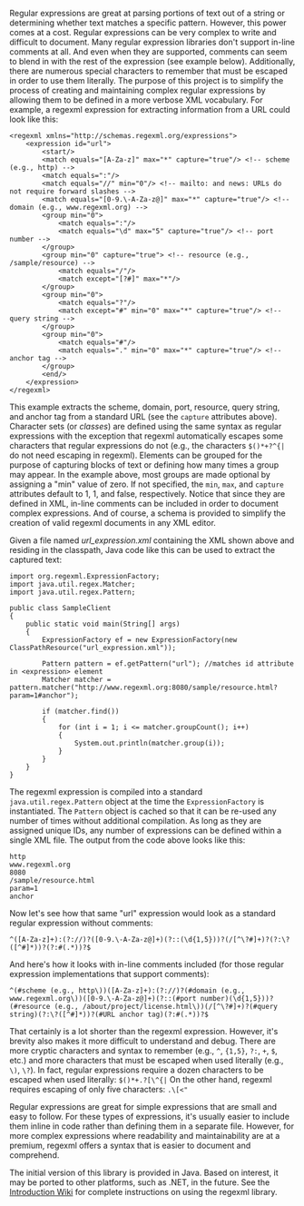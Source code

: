 Regular expressions are great at parsing portions of text out of a string or determining whether text matches a specific pattern. However, this power comes at a cost. Regular expressions can be very complex to write and difficult to document. Many regular expression libraries don't support in-line comments at all. And even when they are supported, comments can seem to blend in with the rest of the expression (see example below). Additionally, there are numerous special characters to remember that must be escaped in order to use them literally. The purpose of this project is to simplify the process of creating and maintaining complex regular expressions by allowing them to be defined in a more verbose XML vocabulary. For example, a regexml expression for extracting information from a URL could look like this:

```
<regexml xmlns="http://schemas.regexml.org/expressions">
    <expression id="url">
        <start/>
        <match equals="[A-Za-z]" max="*" capture="true"/> <!-- scheme (e.g., http) -->
        <match equals=":"/>
        <match equals="//" min="0"/> <!-- mailto: and news: URLs do not require forward slashes -->
        <match equals="[0-9.\-A-Za-z@]" max="*" capture="true"/> <!-- domain (e.g., www.regexml.org) -->
        <group min="0">
            <match equals=":"/>
            <match equals="\d" max="5" capture="true"/> <!-- port number -->
        </group>
        <group min="0" capture="true"> <!-- resource (e.g., /sample/resource) -->
            <match equals="/"/>
            <match except="[?#]" max="*"/>
        </group>
        <group min="0">
            <match equals="?"/>
            <match except="#" min="0" max="*" capture="true"/> <!-- query string -->
        </group>
        <group min="0">
            <match equals="#"/>
            <match equals="." min="0" max="*" capture="true"/> <!-- anchor tag -->
        </group>
        <end/>
    </expression>
</regexml>
```

This example extracts the scheme, domain, port, resource, query string, and anchor tag from a standard URL (see the `capture` attributes above). Character sets (or _classes_) are defined using the same syntax as regular expressions with the exception that regexml automatically escapes some characters that regular expressions do not (e.g., the characters `$()*+?^{|` do not need escaping in regexml). Elements can be grouped for the purpose of capturing blocks of text or defining how many times a group may appear. In the example above, most groups are made optional by assigning a "min" value of zero. If not specified, the `min`, `max`, and `capture` attributes default to 1, 1, and false, respectively. Notice that since they are defined in XML, in-line comments can be included in order to document complex expressions. And of course, a schema is provided to simplify the creation of valid regexml documents in any XML editor.

Given a file named _url\_expression.xml_ containing the XML shown above and residing in the classpath, Java code like this can be used to extract the captured text:

```
import org.regexml.ExpressionFactory;
import java.util.regex.Matcher;
import java.util.regex.Pattern;

public class SampleClient
{
    public static void main(String[] args)
    {
        ExpressionFactory ef = new ExpressionFactory(new ClassPathResource("url_expression.xml"));

        Pattern pattern = ef.getPattern("url"); //matches id attribute in <expression> element
        Matcher matcher = pattern.matcher("http://www.regexml.org:8080/sample/resource.html?param=1#anchor");

        if (matcher.find())
        {
            for (int i = 1; i <= matcher.groupCount(); i++)
            {
                System.out.println(matcher.group(i));
            }
        }
    }
}
```

The regexml expression is compiled into a standard `java.util.regex.Pattern` object at the time the `ExpressionFactory` is instantiated. The `Pattern` object is cached so that it can be re-used any number of times without additional compilation. As long as they are assigned unique IDs, any number of expressions can be defined within a single XML file. The output from the code above looks like this:

```
http
www.regexml.org
8080
/sample/resource.html
param=1
anchor
```

Now let's see how that same "url" expression would look as a standard regular expression without comments:

```
^([A-Za-z]+):(?://)?([0-9.\-A-Za-z@]+)(?::(\d{1,5}))?(/[^\?#]+)?(?:\?([^#]*))?(?:#(.*))?$
```

And here's how it looks with in-line comments included (for those regular expression implementations that support comments):

```
^(#scheme (e.g., http\))([A-Za-z]+):(?://)?(#domain (e.g., www.regexml.org\))([0-9.\-A-Za-z@]+)(?::(#port number)(\d{1,5}))?
(#resource (e.g., /about/project/license.html\))(/[^\?#]+)?(#query string)(?:\?([^#]*))?(#URL anchor tag)(?:#(.*))?$
```

That certainly is a lot shorter than the regexml expression. However, it's brevity also makes it more difficult to understand and debug. There are more cryptic characters and syntax to remember (e.g., `^`, `{1,5}`, `?:`, `+`, `$`, etc.) and more characters that must be escaped when used literally (e.g., `\)`, `\?`). In fact, regular expressions require a dozen characters to be escaped when used literally: `$()*+.?[\^{|` On the other hand, regexml requires escaping of only five characters: `.\[<"`

Regular expressions are great for simple expressions that are small and easy to follow. For these types of expressions, it's usually easier to include them inline in code rather than defining them in a separate file. However, for more complex expressions where readability and maintainability are at a premium, regexml offers a syntax that is easier to document and comprehend.

The initial version of this library is provided in Java. Based on interest, it may be ported to other platforms, such as .NET, in the future. See the [Introduction Wiki](http://code.google.com/p/regexml/wiki/Introduction) for complete instructions on using the regexml library.